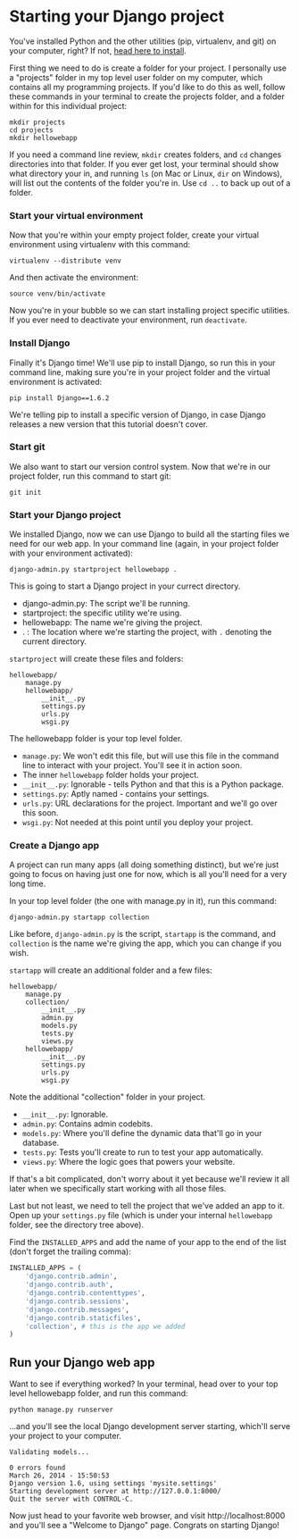 # Starting your Django project

You've installed Python and the other utilities (pip, virtualenv, and git) on
your computer, right? If not, [head here to
install](https://github.com/limedaring/HelloWebApp/tree/master/installation-instructions).

First thing we need to do is create a folder for your project. I personally use
a "projects" folder in my top level user folder on my computer, which contains
all my programming projects. If you'd like to do this as well, follow these
commands in your terminal to create the projects folder, and a folder within for
this individual project:

```
mkdir projects
cd projects
mkdir hellowebapp
```

If you need a command line review, `mkdir` creates folders, and `cd` changes
directories into that folder. If you ever get lost, your terminal should show
what directory your in, and running `ls` (on Mac or Linux, `dir` on Windows),
will list out the contents of the folder you're in. Use `cd ..` to back up out
of a folder.

### Start your virtual environment

Now that you're within your empty project folder, create your virtual
environment using virtualenv with this command:

```
virtualenv --distribute venv
```

And then activate the environment:

```
source venv/bin/activate
```

Now you're in your bubble so we can start installing project specific utilities.
If you ever need to deactivate your environment, run `deactivate`.

### Install Django

Finally it's Django time! We'll use pip to install Django, so run this in your
command line, making sure you're in your project folder and the virtual
environment is activated:

```
pip install Django==1.6.2
```

We're telling pip to install a specific version of Django, in case Django
releases a new version that this tutorial doesn't cover.

### Start git

We also want to start our version control system. Now that we're in our project
folder, run this command to start git:

```
git init
```

### Start your Django project

We installed Django, now we can use Django to build all the starting files we
need for our web app. In your command line (again, in your project folder with
your environment activated):

```
django-admin.py startproject hellowebapp .
```

This is going to start a Django project in your currect directory. 

* django-admin.py: The script we'll be running.
* startproject: the specific utility we're using.
* hellowebapp: The name we're giving the project.
* . : The location where we're starting the project, with `.` denoting the
  current directory.

`startproject` will create these files and folders:

```
hellowebapp/
    manage.py
    hellowebapp/
        __init__.py
        settings.py
        urls.py
        wsgi.py
```

The hellowebapp folder is your top level folder. 

* `manage.py`: We won't edit this file, but will use this file in the command line
  to interact with your project. You'll see it in action soon.
* The inner `hellowebapp` folder holds your project.
* `__init__.py`: Ignorable - tells Python and that this is a Python package.
* `settings.py`: Aptly named - contains your settings.
* `urls.py`: URL declarations for the project. Important and we'll go over this
  soon.
* `wsgi.py`: Not needed at this point until you deploy your project.

### Create a Django app

A project can run many apps (all doing something distinct), but we're just going
to focus on having just one for now, which is all you'll need for a very long
time.

In your top level folder (the one with manage.py in it), run this command:

```
django-admin.py startapp collection
```

Like before, `django-admin.py` is the script, `startapp` is the command, and
`collection` is the name we're giving the app, which you can change if you wish.

`startapp` will create an additional folder and a few files:

```
hellowebapp/
    manage.py
    collection/
        __init__.py
        admin.py
        models.py
        tests.py
        views.py
    hellowebapp/
        __init__.py
        settings.py
        urls.py
        wsgi.py
```

Note the additional "collection" folder in your project.

* `__init__.py`: Ignorable.
* `admin.py`: Contains admin codebits.
* `models.py`: Where you'll define the dynamic data that'll go in your database.
* `tests.py`: Tests you'll create to run to test your app automatically.
* `views.py`: Where the logic goes that powers your website.

If that's a bit complicated, don't worry about it yet because we'll review it
all later when we specifically start working with all those files.

Last but not least, we need to tell the project that we've added an app to it.
Open up your `settings.py` file (which is under your internal `hellowebapp`
folder, see the directory tree above).

Find the `INSTALLED_APPS` and add the name of your app to the end of the list
(don't forget the trailing comma):

``` python
INSTALLED_APPS = (
    'django.contrib.admin',
    'django.contrib.auth',
    'django.contrib.contenttypes',
    'django.contrib.sessions',
    'django.contrib.messages',
    'django.contrib.staticfiles',
    'collection', # this is the app we added
)
```

## Run your Django web app

Want to see if everything worked? In your terminal, head over to your top level
hellowebapp folder, and run this command:

```
python manage.py runserver
```

...and you'll see the local Django development server starting, which'll serve
your project to your computer.

```
Validating models...

0 errors found
March 26, 2014 - 15:50:53
Django version 1.6, using settings 'mysite.settings'
Starting development server at http://127.0.0.1:8000/
Quit the server with CONTROL-C.
```

Now just head to your favorite web browser, and visit http://localhost:8000 and
you'll see a "Welcome to Django" page. Congrats on starting Django!
